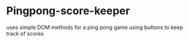 # Pingpong-score-keeper

uses simple DOM methods for a ping pong game using buttons to keep track of scores
